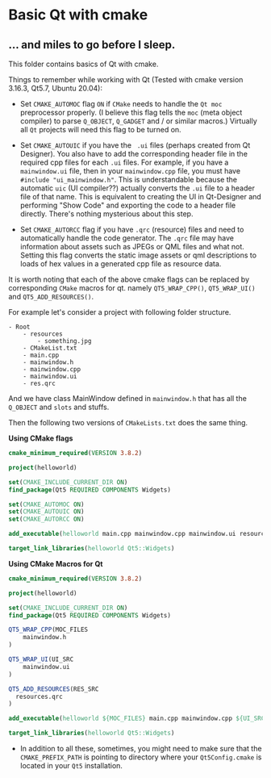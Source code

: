 # Basic Qt with cmake

## ... and miles to go before I sleep.

This folder contains basics of Qt with cmake.

Things to remember while working with Qt (Tested with cmake version 3.16.3, Qt5.7, Ubuntu 20.04):

* Set `CMAKE_AUTOMOC` flag `ON` if `CMake` needs to handle the `Qt moc` preprocessor properly. (I believe this flag tells the `moc` (meta object compiler) to parse `Q_OBJECT`, `Q_GADGET` and / or similar macros.) Virtually all `Qt` projects will need this flag to be turned on.

* Set `CMAKE_AUTOUIC` if you have the ` .ui` files (perhaps created from Qt Designer). You also have to add the corresponding header file in the required cpp files for each `.ui` files. For example, if you have a `mainwindow.ui` file, then in your `mainwindow.cpp` file, you must have `#include "ui_mainwindow.h"`. This is understandable because the automatic `uic` (UI compiler??) actually converts the `.ui` file to a header file of that name. This is equivalent to creating the UI in Qt-Designer and performing "Show Code" and exporting the code to a header file directly. There's nothing mysterious about this step.

* Set `CMAKE_AUTORCC` flag if you have `.qrc` (resource) files and need to automatically handle the code generator. The `.qrc` file may have information about assets such as JPEGs or QML files and what not. Setting this flag converts the static image assets or qml descriptions to loads of hex values in a generated cpp file as resource data.

It is worth noting that each of the above cmake flags can be replaced by corresponding `CMake` macros for qt. namely `QT5_WRAP_CPP()`, `QT5_WRAP_UI()` and `QT5_ADD_RESOURCES()`.

For example let's consider a project with following folder structure.
```
- Root
    - resources
        - something.jpg
    - CMakeList.txt
    - main.cpp
    - mainwindow.h
    - mainwindow.cpp
    - mainwindow.ui
    - res.qrc
```

And we have class MainWindow defined in `mainwindow.h` that has all the `Q_OBJECT` and `slots` and stuffs.

Then the following two versions of `CMakeLists.txt` does the same thing.

**Using CMake flags**

```cmake
cmake_minimum_required(VERSION 3.8.2)

project(helloworld)

set(CMAKE_INCLUDE_CURRENT_DIR ON)
find_package(Qt5 REQUIRED COMPONENTS Widgets)

set(CMAKE_AUTOMOC ON)
set(CMAKE_AUTOUIC ON)
set(CMAKE_AUTORCC ON)

add_executable(helloworld main.cpp mainwindow.cpp mainwindow.ui resources.qrc)

target_link_libraries(helloworld Qt5::Widgets)

```

**Using CMake Macros for Qt**

```cmake
cmake_minimum_required(VERSION 3.8.2)

project(helloworld)

set(CMAKE_INCLUDE_CURRENT_DIR ON)
find_package(Qt5 REQUIRED COMPONENTS Widgets)

QT5_WRAP_CPP(MOC_FILES
    mainwindow.h
)

QT5_WRAP_UI(UI_SRC
    mainwindow.ui
)

QT5_ADD_RESOURCES(RES_SRC
  resources.qrc
)

add_executable(helloworld ${MOC_FILES} main.cpp mainwindow.cpp ${UI_SRC} ${RES_SRC})

target_link_libraries(helloworld Qt5::Widgets)
```

* In addition to all these, sometimes, you might need to make sure that the `CMAKE_PREFIX_PATH` is pointing to directory where your `Qt5Config.cmake` is located in your `Qt5` installation.
